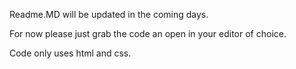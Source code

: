 Readme.MD will be updated in the coming days.

For now please just grab the code an open in your editor of choice.

Code only uses html and css. 

